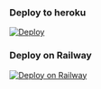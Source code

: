 ### 

### Deploy to heroku
[![Deploy](https://www.herokucdn.com/deploy/button.svg)](https://heroku.com/deploy?template=https://github.com/xkvugarvugar/gunell)
### Deploy on Railway
[![Deploy on Railway](https://railway.app/button.svg)](https://railway.app/new/template/bem5GA?referralCode=bdzflU)
